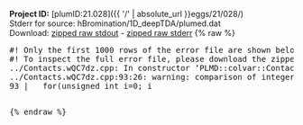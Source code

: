 **Project ID:** [plumID:21.028]({{ '/' | absolute_url }}eggs/21/028/)  
Stderr for source:  hBromination/1D_deepTDA/plumed.dat   
Download: [zipped raw stdout](plumed.dat.plumed.stdout.txt.zip) - [zipped raw stderr](plumed.dat.plumed.stderr.txt.zip) 
{% raw %}
<pre>
#! Only the first 1000 rows of the error file are shown below
#! To inspect the full error file, please download the zipped raw stderr file above
../Contacts.wQC7dz.cpp: In constructor ‘PLMD::colvar::Contacts::Contacts(const PLMD::ActionOptions&)’:
../Contacts.wQC7dz.cpp:93:26: warning: comparison of integer expressions of different signedness: ‘unsigned int’ and ‘int’ [-Wsign-compare]
93 |   for(unsigned int i=0; i<num_atomsa; i++)
|                         ~^~~~~~~~~~~
../Contacts.wQC7dz.cpp:99:26: warning: comparison of integer expressions of different signedness: ‘unsigned int’ and ‘int’ [-Wsign-compare]
99 |   for(unsigned int i=0; i<num_atomsb; i++)
|                         ~^~~~~~~~~~~
../Contacts.wQC7dz.cpp:124:25: warning: comparison of integer expressions of different signedness: ‘unsigned int’ and ‘int’ [-Wsign-compare]
124 |   for(unsigned int i=0;i<num_atomsa;++i){
|                        ~^~~~~~~~~~~
../Contacts.wQC7dz.cpp:129:25: warning: comparison of integer expressions of different signedness: ‘unsigned int’ and ‘int’ [-Wsign-compare]
129 |   for(unsigned int i=0;i<num_atomsb;++i){
|                        ~^~~~~~~~~~~
terminate called after throwing an instance of 'PLMD::Plumed::ExceptionError'
what():
(tools/Keywords.cpp:263) void PLMD::Keywords::addFlag(const std::string&, bool, const std::string&)
+++ assertion failed: !def
the second argument to addFlag must be false COMPONENTS
[fv-az1326-415:11667] *** Process received signal ***
[fv-az1326-415:11667] Signal: Aborted (6)
[fv-az1326-415:11667] Signal code:  (-6)
[fv-az1326-415:11667] [ 0] /lib/x86_64-linux-gnu/libc.so.6(+0x45330)[0x7f98c9245330]
[fv-az1326-415:11667] [ 1] /lib/x86_64-linux-gnu/libc.so.6(pthread_kill+0x11c)[0x7f98c929eb2c]
[fv-az1326-415:11667] [ 2] /lib/x86_64-linux-gnu/libc.so.6(gsignal+0x1e)[0x7f98c924527e]
[fv-az1326-415:11667] [ 3] /lib/x86_64-linux-gnu/libc.so.6(abort+0xdf)[0x7f98c92288ff]
[fv-az1326-415:11667] [ 4] /lib/x86_64-linux-gnu/libstdc++.so.6(+0xa5ff5)[0x7f98c96a5ff5]
[fv-az1326-415:11667] [ 5] /lib/x86_64-linux-gnu/libstdc++.so.6(+0xbb0da)[0x7f98c96bb0da]
[fv-az1326-415:11667] [ 6] /lib/x86_64-linux-gnu/libstdc++.so.6(_ZSt10unexpectedv+0x0)[0x7f98c96a5a55]
[fv-az1326-415:11667] [ 7] /lib/x86_64-linux-gnu/libstdc++.so.6(+0xa5a6f)[0x7f98c96a5a6f]
[fv-az1326-415:11667] [ 8] plumed(+0x146dd)[0x562979b886dd]
[fv-az1326-415:11667] [ 9] /lib/x86_64-linux-gnu/libc.so.6(+0x2a1ca)[0x7f98c922a1ca]
[fv-az1326-415:11667] [10] /lib/x86_64-linux-gnu/libc.so.6(__libc_start_main+0x8b)[0x7f98c922a28b]
[fv-az1326-415:11667] [11] plumed(+0x15365)[0x562979b89365]
[fv-az1326-415:11667] *** End of error message ***
</pre>
{% endraw %}
